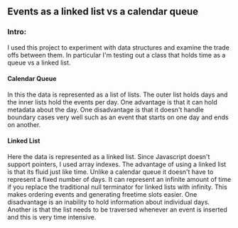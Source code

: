 ## Events as a linked list vs a calendar queue


### Intro:

I used this project to experiment with data structures and examine the trade offs between them. In particular I'm testing out a class that holds time as a queue vs a linked list. 

#### Calendar Queue
In this the data is represented as a list of lists. The outer list holds days and the inner lists hold the events per day. One advantage is that it can hold metadata about the day. One disadvantage is that it doesn't handle boundary cases very well such as an event that starts on one day and ends on another. 

#### Linked List 
Here the data is represented as a linked list. Since Javascript doesn't support pointers, I used array indexes. The advantage of using a linked list is that its fluid just like time. Unlike a calendar queue it doesn't have to represent a fixed number of days. It can represent an infinite amount of time if you replace the traditional null terminator for linked lists with infinity. This makes ordering events and generating freetime slots easier. One disadvantage is an inability to hold information about individual days. Another is that the list needs to be traversed whenever an event is inserted and this is very time intensive.  